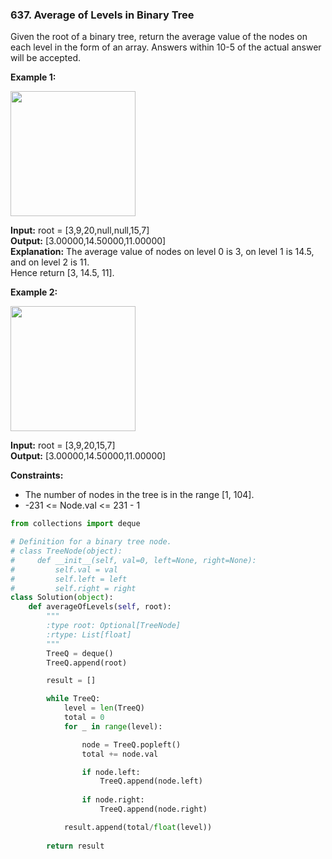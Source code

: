 ### 637. Average of Levels in Binary Tree

Given the root of a binary tree, return the average value of the nodes on each level in the form of an array. Answers within 10-5 of the actual answer will be accepted.

**Example 1:**

<img src="https://assets.leetcode.com/uploads/2021/03/09/avg1-tree.jpg" width="200">

**Input:** root = [3,9,20,null,null,15,7]  
**Output:** [3.00000,14.50000,11.00000]  
**Explanation:** The average value of nodes on level 0 is 3, on level 1 is 14.5, and on level 2 is 11.  
Hence return [3, 14.5, 11].

**Example 2:**

<img src="https://assets.leetcode.com/uploads/2021/03/09/avg2-tree.jpg" width="200"> 

**Input:** root = [3,9,20,15,7]  
**Output:** [3.00000,14.50000,11.00000]

**Constraints:**

* The number of nodes in the tree is in the range [1, 104].
* -231 <= Node.val <= 231 - 1

```python
from collections import deque

# Definition for a binary tree node.
# class TreeNode(object):
#     def __init__(self, val=0, left=None, right=None):
#         self.val = val
#         self.left = left
#         self.right = right
class Solution(object):
    def averageOfLevels(self, root):
        """
        :type root: Optional[TreeNode]
        :rtype: List[float]
        """
        TreeQ = deque()
        TreeQ.append(root)

        result = []

        while TreeQ:
            level = len(TreeQ)
            total = 0
            for _ in range(level):

                node = TreeQ.popleft()
                total += node.val

                if node.left:
                    TreeQ.append(node.left)
                
                if node.right:
                    TreeQ.append(node.right)

            result.append(total/float(level))
        
        return result
```